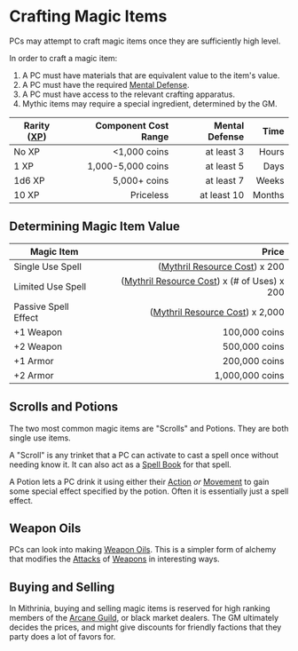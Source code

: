 # Crafting Magic Items

PCs may attempt to craft magic items once they are sufficiently high level.

In order to craft a magic item:

1. A PC must have materials that are equivalent value to the item's value.
2. A PC must have the required [Mental Defense](../../Player%20Characters/Derived%20Statistics/Mental%20Defense.md).
3. A PC must have access to the relevant crafting apparatus.
4. Mythic items may require a special ingredient, determined by the GM.

| Rarity ([XP](../../Player%20Characters/Derived%20Statistics/Experience%20Points.md)) | Component Cost Range | Mental Defense |   Time |
| ------------------------------------------------------------------------------------ | -------------------: | -------------: | -----: |
| No XP                                                                                |         <1,000 coins |     at least 3 |  Hours |
| 1 XP                                                                                 |    1,000-5,000 coins |     at least 5 |   Days |
| 1d6 XP                                                                               |         5,000+ coins |     at least 7 |  Weeks |
| 10 XP                                                                                |            Priceless |    at least 10 | Months |

## Determining Magic Item Value

| Magic Item           |                                                                                               Price |
| -------------------- | --------------------------------------------------------------------------------------------------: |
| Single Use Spell     |               ([Mythril Resource Cost](../Spellcasting/Mythril.md#Mythril%20Resource%20Cost)) x 200 |
| Limited Use Spell    | ([Mythril Resource Cost](../Spellcasting/Mythril.md#Mythril%20Resource%20Cost)) x (# of Uses) x 200 |
| Passive Spell Effect |             ([Mythril Resource Cost](../Spellcasting/Mythril.md#Mythril%20Resource%20Cost)) x 2,000 |
| +1 Weapon            |                                                                                       100,000 coins |
| +2 Weapon            |                                                                                       500,000 coins |
| +1 Armor             |                                                                                       200,000 coins |
| +2 Armor             |                                                                                     1,000,000 coins |

## Scrolls and Potions

The two most common magic items are "Scrolls" and Potions. They are both single use items.

A "Scroll" is any trinket that a PC can activate to cast a spell once without needing know it. It can also act as a [Spell Book](../Spellcasting/Spell%20Learning/Spell%20Books.md) for that spell.

A Potion lets a PC drink it using either their [Action](../../Game%20Procedures/Core%20Procedures/Action.md) *or* [Movement](../../Game%20Procedures/Combat/Movement.md) to gain some special effect specified by the potion. Often it is essentially just a spell effect.

## Weapon Oils

PCs can look into making [Weapon Oils](Weapon%20Oils.md). This is a simpler form of alchemy that modifies the [Attacks](../../Game%20Procedures/Combat/Attack.md) of [Weapons](../../Items%20and%20Gear/Weapons/Weapons.md) in interesting ways.

## Buying and Selling

In Mithrinia, buying and selling magic items is reserved for high ranking members of the [Arcane Guild](../../Resources%20for%20GMs/Economy/Relevant%20Prices/Arcane%20Guild.md), or black market dealers. The GM ultimately decides the prices, and might give discounts for friendly factions that they party does a lot of favors for.
